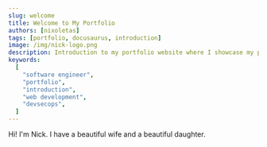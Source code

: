 ```yaml
---
slug: welcome
title: Welcome to My Portfolio
authors: [nixoletas]
tags: [portfolio, docusaurus, introduction]
image: /img/nick-logo.png
description: Introduction to my portfolio website where I showcase my projects, skills, and share my journey as a Software Engineer.
keywords:
  [
    "software engineer",
    "portfolio",
    "introduction",
    "web development",
    "devsecops",
  ]
---
```


Hi! I'm Nick. I have a beautiful wife and a beautiful daughter.

<!-- truncate -->
